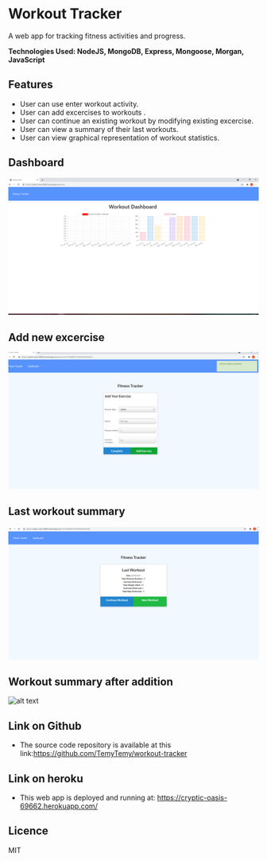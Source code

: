 # Workout Tracker
A web app for tracking fitness activities and progress.

**Technologies Used: NodeJS, MongoDB, Express, Mongoose, Morgan, JavaScript**

## Features

- User can use enter workout activity.
- User can add excercises to workouts .
- User can continue an existing workout by modifying existing excercise.
- User can view a summary of their last workouts.
- User can view graphical representation of workout statistics.


## Dashboard
![alt text](https://github.com/TemyTemy/workout-tracker/blob/main/Assets/dashboard.PNG)

## Add new excercise
![alt text](https://github.com/TemyTemy/workout-tracker/blob/main/Assets/add-workout.PNG)

## Last workout summary
![alt text](https://github.com/TemyTemy/workout-tracker/blob/main/Assets/last-workout.PNG)

## Workout summary after addition
![alt text](https://github.com/TemyTemy/workout-tracker/blob/main/Assets/summary-after-addition.PNG)


## Link on Github

- The source code repository is available at this link:https://github.com/TemyTemy/workout-tracker

## Link on heroku
- This web app is deployed and running at: https://cryptic-oasis-69662.herokuapp.com/

## Licence
MIT